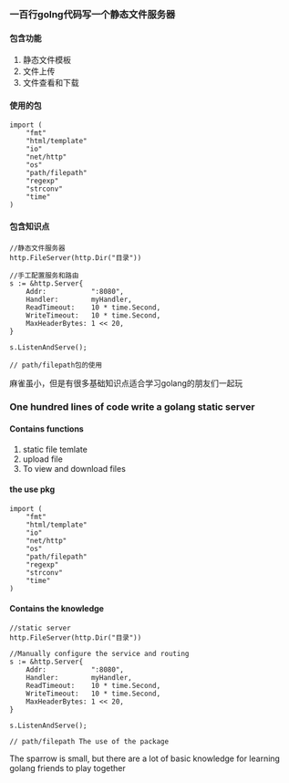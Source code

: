 
### 一百行golng代码写一个静态文件服务器

#### 包含功能 

1. 静态文件模板
2. 文件上传
3. 文件查看和下载

#### 使用的包

	import (
		"fmt"
		"html/template"
		"io"
		"net/http"
		"os"
		"path/filepath"
		"regexp"
		"strconv"
		"time"
	)

#### 包含知识点

	//静态文件服务器
	http.FileServer(http.Dir("目录"))

	//手工配置服务和路由
	s := &http.Server{
		Addr:           ":8080",
		Handler:        myHandler,
		ReadTimeout:    10 * time.Second,
		WriteTimeout:   10 * time.Second,
		MaxHeaderBytes: 1 << 20,
	}

	s.ListenAndServe();

	// path/filepath包的使用

麻雀虽小，但是有很多基础知识点适合学习golang的朋友们一起玩

### One hundred lines of code write a golang static server

#### Contains functions 

1. static file temlate 
2. upload file
3. To view and download files

#### the use pkg

	import (
		"fmt"
		"html/template"
		"io"
		"net/http"
		"os"
		"path/filepath"
		"regexp"
		"strconv"
		"time"
	)

#### Contains the knowledge

	//static server
	http.FileServer(http.Dir("目录"))

	//Manually configure the service and routing
	s := &http.Server{
		Addr:           ":8080",
		Handler:        myHandler,
		ReadTimeout:    10 * time.Second,
		WriteTimeout:   10 * time.Second,
		MaxHeaderBytes: 1 << 20,
	}

	s.ListenAndServe();

	// path/filepath The use of the package 

The sparrow is small, but there are a lot of basic knowledge for learning golang friends to play together

